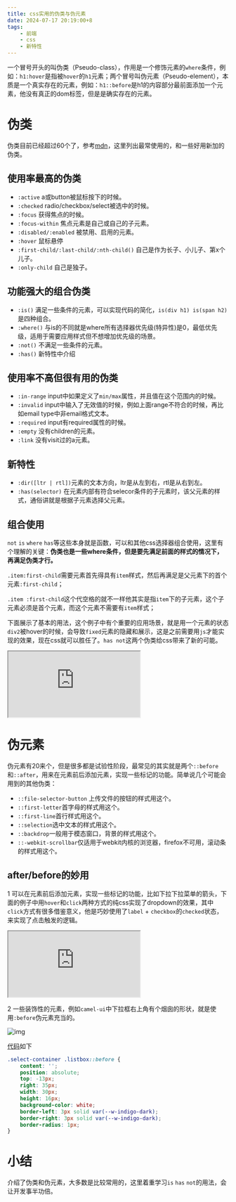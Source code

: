 ```yaml
---
title: css实用的伪类与伪元素
date: 2024-07-17 20:19:00+8
tags:
    - 前端
    - css
    - 新特性
---
```

一个冒号开头的叫伪类（Pseudo-class），作用是一个修饰元素的`where`条件，例如：`h1:hover`是指被`hover`的`h1`元素；两个冒号叫伪元素（Pseudo-element），本质是一个真实存在的元素，例如：`h1::before`是h1的内容部分最前面添加一个元素，他没有真正的dom标签，但是是确实存在的元素。

# 伪类
伪类目前已经超过60个了，参考[mdn](https://developer.mozilla.org/en-US/docs/Web/CSS/Pseudo-classes)，这里列出最常使用的，和一些好用新加的伪类。

## 使用率最高的伪类
- `:active` a或button被鼠标按下的时候。
- `:checked` radio/checkbox/select被选中的时候。
- `:focus` 获得焦点的时候。
- `:focus-within` 焦点元素是自己或自己的子元素。
- `:disabled/:enabled` 被禁用、启用的元素。
- `:hover` 鼠标悬停
- `:first-child/:last-child/:nth-child()` 自己是作为长子、小儿子、第x个儿子。
- `:only-child` 自己是独子。

## 功能强大的组合伪类
- `:is()` 满足一些条件的元素，可以实现代码的简化，`is(div h1) is(span h2)`是四种组合。
- `:where()` 与is的不同就是where所有选择器优先级(特异性)是0，最低优先级，适用于需要应用样式但不想增加优先级的场景。
- `:not()` 不满足一些条件的元素。
- `:has()` 新特性中介绍

## 使用率不高但很有用的伪类
- `:in-range` input中如果定义了`min/max`属性，并且值在这个范围内的时候。
- `:invalid` input中输入了无效值的时候，例如上面range不符合的时候，再比如email type中非email格式文本。
- `:required` input有required属性的时候。
- `:empty` 没有children的元素。
- `:link` 没有visit过的a元素。

## 新特性
- `:dir([ltr | rtl])`元素的文本方向，ltr是从左到右，rtl是从右到左。
- `:has(selector)` 在元素内部有符合selecor条件的子元素时，该父元素的样式，通俗讲就是根据子元素选择父元素。

## 组合使用
`not` `is` `where` `has`等这些本身就是函数，可以和其他css选择器组合使用，这里有个理解的关键：**伪类也是一些where条件，但是要先满足前面的样式的情况下，再满足伪类才行。**

`.item:first-child`需要元素首先得具有`item`样式，然后再满足是父元素下的首个元素`:first-child`；

`.item :first-child`这个代空格的就不一样他其实是指`item`下的子元素，这个子元素必须是首个元素，而这个元素不需要有`item`样式；

下面展示了基本的用法，这个例子中有个重要的应用场景，就是用一个元素的状态`div2`被hover的时候，会导致`fixed`元素的隐藏和展示，这是之前需要用`js`才能实现的效果，现在css就可以胜任了。`has not`这两个伪类给css带来了新的可能。

<iframe src="https://codesandbox.io/embed/ldmhwd?module=%2Fstyles.css"
     style={{"height": "500px"}}
     title="musing-water"
     allow="accelerometer; ambient-light-sensor; camera; encrypted-media; geolocation; gyroscope; hid; microphone; midi; payment; usb; vr; xr-spatial-tracking"
     sandbox="allow-forms allow-modals allow-popups allow-presentation allow-same-origin allow-scripts"
   ></iframe>

# 伪元素
伪元素有20来个，但是很多都是试验性阶段，最常见的其实就是两个`::before`和`::after`，用来在元素前后添加元素，实现一些标记的功能。简单说几个可能会用到的其他伪类：
- `::file-selector-button` 上传文件的按钮的样式用这个。
- `::first-letter`首字母的样式用这个。
- `::first-line`首行样式用这个。
- `::selection`选中文本的样式用这个。
- `::backdrop`一般用于模态窗口，背景的样式用这个。
- `::-webkit-scrollbar`仅适用于webkit内核的浏览器，firefox不可用，滚动条的样式用这个。
## after/before的妙用
1 可以在元素前后添加元素，实现一些标记的功能，比如下拉下拉菜单的箭头，下面的例子中用`hover`和`click`两种方式的纯css实现了dropdown的效果，其中`click`方式有很多借鉴意义，他是巧妙使用了`label` + `checkbox`的`checked`状态，来实现了点击触发的逻辑。

<iframe src="https://codesandbox.io/embed/554fcg?module=%2Fstyles.css"
     style={{height: "500px"}}
     title="css-dropdown"
     allow="accelerometer; ambient-light-sensor; camera; encrypted-media; geolocation; gyroscope; hid; microphone; midi; payment; usb; vr; xr-spatial-tracking"
     sandbox="allow-forms allow-modals allow-popups allow-presentation allow-same-origin allow-scripts"
   ></iframe>


2 一些装饰性的元素，例如`camel-ui`中下拉框右上角有个烟囱的形状，就是使用`:before`伪元素充当的。

![img](https://i.imgur.com/Jr4ka0Y.png)

[代码](https://github.com/sunwu51/camel-ui/blob/main/src/components/Select/Select.css#L70)如下
```css
.select-container .listbox::before {
    content: '';
    position: absolute;
    top: -13px;
    right: 35px;
    width: 30px;
    height: 16px;
    background-color: white;
    border-left: 3px solid var(--w-indigo-dark);
    border-right: 3px solid var(--w-indigo-dark);
    border-radius: 1px;
}
```
# 小结
介绍了伪类和伪元素，大多数是比较常用的，这里着重学习`is` `has` `not`的用法，会让开发事半功倍。